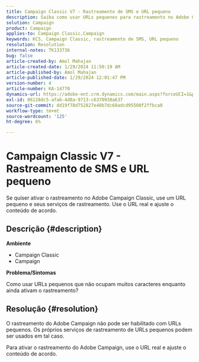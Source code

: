 ```yaml
---
title: Campaign Classic V7 - Rastreamento de SMS e URL pequeno
description: Saiba como usar URLs pequenos para rastreamento no Adobe Campaign Classic v7.
solution: Campaign
product: Campaign
applies-to: Campaign Classic,Campaign
keywords: KCS, Campaign Classic, rastreamento de SMS, URL pequeno
resolution: Resolution
internal-notes: TK133736
bug: false
article-created-by: Amol Mahajan
article-created-date: 1/29/2024 11:50:19 AM
article-published-by: Amol Mahajan
article-published-date: 1/29/2024 12:01:47 PM
version-number: 4
article-number: KA-14770
dynamics-url: https://adobe-ent.crm.dynamics.com/main.aspx?forceUCI=1&pagetype=entityrecord&etn=knowledgearticle&id=6851d290-9cbe-ee11-9079-6045bd0061cb
exl-id: 06128dc5-afa6-4d8a-9713-c6370938a637
source-git-commit: dd19f78d752827e48b7dc68adcd95500f2ffbca0
workflow-type: tm+mt
source-wordcount: '125'
ht-degree: 6%

---
```


# Campaign Classic V7 - Rastreamento de SMS e URL pequeno


Se quiser ativar o rastreamento no Adobe Campaign Classic, use um URL pequeno e seus serviços de rastreamento. Use o URL real e ajuste o conteúdo de acordo.

## Descrição {#description}


<b>Ambiente</b>

- Campaign Classic
- Campaign




<b>Problema/Sintomas</b>

Como usar URLs pequenos que não ocupam muitos caracteres enquanto ainda ativam o rastreamento?


## Resolução {#resolution}


O rastreamento do Adobe Campaign não pode ser habilitado com URLs pequenos. Os próprios serviços de rastreamento de URLs pequenos podem ser usados em tal caso.

Para ativar o rastreamento do Adobe Campaign, use o URL real e ajuste o conteúdo de acordo.
